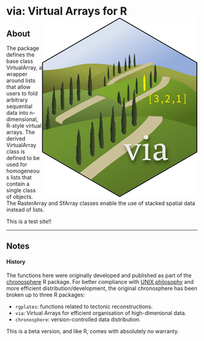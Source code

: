 
# via: Virtual Arrays for R <img src="man/figures/logo.png" align="right" />

## About

The package defines the base class VirtualArray, a wrapper around lists
that allow users to fold arbitrary sequential data into n-dimensional,
R-style virtual arrays. The derived VirtualArray class is defined to be
used for homogeneous lists that contain a single class of objects. The
RasterArray and SfArray classes enable the use of stacked spatial data
instead of lists.

<div class="alert alert-danger" data-role="alert">

This is a test site\!\!

</div>

-----

## Notes

#### History

The functions here were originally developed and published as part of
the [chronosphere](https://cran.r-project.org/package=chronosphere) R
package. For better compliance with [UNIX
philosophy](https://en.wikipedia.org/wiki/Unix_philosophy) and more
efficient distribution/development, the original chronosphere has been
broken up to three R packages:

  - `rgplates`: functions related to tectonic reconstructions.
  - `via`: Virtual Arrays for efficient organisation of high-dimenional
    data.
  - `chronosphere`: version-controlled data distribution.

This is a beta version, and like R, comes with absolutely no warranty.
